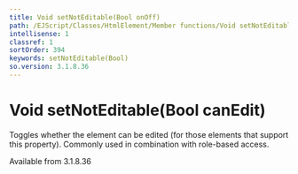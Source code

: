 ```yaml
---
title: Void setNotEditable(Bool onOff)
path: /EJScript/Classes/HtmlElement/Member functions/Void setNotEditable(Bool onOff)
intellisense: 1
classref: 1
sortOrder: 394
keywords: setNotEditable(Bool)
so.version: 3.1.8.36
---
```


# Void setNotEditable(Bool canEdit)

Toggles whether the element can be edited (for those elements that support this property). Commonly used in combination with role-based access.

Available from 3.1.8.36
